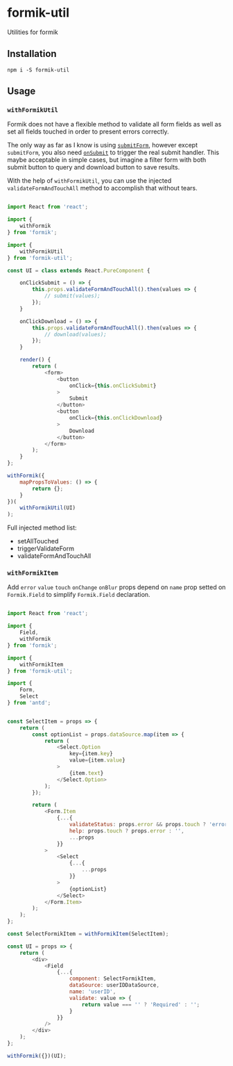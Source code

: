 
# formik-util

Utilities for formik

## Installation

`npm i -S formik-util`

## Usage

### `withFormikUtil`

Formik does not have a flexible method to validate all form fields as well as set all fields touched in order to present errors correctly.

The only way as far as I know is using [`submitForm`](https://jaredpalmer.com/formik/docs/api/formik#submitform-void), however except `submitForm`, you also need [`onSubmit`](https://jaredpalmer.com/formik/docs/api/formik#onsubmit-values-values-formikbag-formikbag-void) to trigger the real submit handler. This maybe acceptable in simple cases, but imagine a filter form with both submit button to query and download button to save results.

With the help of `withFormikUtil`, you can use the injected `validateFormAndTouchAll` method to accomplish that without tears.

```js

import React from 'react';

import {
    withFormik
} from 'formik';

import {
    withFormikUtil
} from 'formik-util';

const UI = class extends React.PureComponent {

    onClickSubmit = () => {
        this.props.validateFormAndTouchAll().then(values => {
            // submit(values);
        });
    }

    onClickDownload = () => {
        this.props.validateFormAndTouchAll().then(values => {
            // download(values);
        });
    }

    render() {
        return (
            <form>
                <button
                    onClick={this.onClickSubmit}
                >
                    Submit
                </button>
                <button
                    onClick={this.onClickDownload}
                >
                    Download
                </button>
            </form>
        );
    }
};

withFormik({
    mapPropsToValues: () => {
        return {};
    }
})(
    withFormikUtil(UI)
);

```

Full injected method list:
- setAllTouched
- triggerValidateForm
- validateFormAndTouchAll


### `withFormikItem`

Add `error` `value` `touch` `onChange` `onBlur` props depend on `name` prop setted on `Formik.Field` to simplify `Formik.Field` declaration.

```js

import React from 'react';

import {
    Field,
    withFormik
} from 'formik';

import {
    withFormikItem
} from 'formik-util';

import {
    Form,
    Select
} from 'antd';


const SelectItem = props => {
    return (
        const optionList = props.dataSource.map(item => {
            return (
                <Select.Option
                    key={item.key}
                    value={item.value}
                >
                    {item.text}
                </Select.Option>
            );
        });

        return (
            <Form.Item
                {...{
                    validateStatus: props.error && props.touch ? 'error' : '',
                    help: props.touch ? props.error : '',
                    ...props
                }}
            >
                <Select
                    {...{
                        ...props
                    }}
                >
                    {optionList}
                </Select>
            </Form.Item>
        );
    );
};

const SelectFormikItem = withFormikItem(SelectItem);

const UI = props => {
    return (
        <div>
            <Field
                {...{
                    component: SelectFormikItem,
                    dataSource: userIDDataSource,
                    name: 'userID',
                    validate: value => {
                        return value === '' ? 'Required' : '';
                    }
                }}
            />
        </div>
    );
};

withFormik({})(UI);

```
